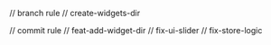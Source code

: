 // branch rule
// create-widgets-dir

// commit rule
// feat-add-widget-dir
// fix-ui-slider
// fix-store-logic